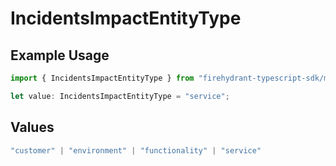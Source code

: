# IncidentsImpactEntityType

## Example Usage

```typescript
import { IncidentsImpactEntityType } from "firehydrant-typescript-sdk/models/components";

let value: IncidentsImpactEntityType = "service";
```

## Values

```typescript
"customer" | "environment" | "functionality" | "service"
```